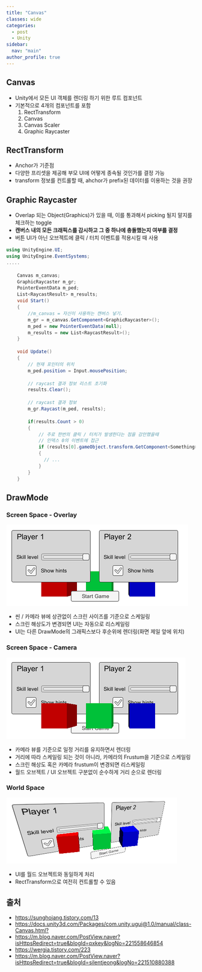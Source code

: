 ```yaml
---
title: "Canvas"
classes: wide
categories: 
  - post
  - Unity
sidebar:
  nav: "main"
author_profile: true
---
```

   
## Canvas
* Unity에서 모든 UI 객체를 렌더링 하기 위한 루트 컴포넌트
* 기본적으로 4개의 컴포넌트를 포함
  1. RectTransform
  2. Canvas
  3. Canvas Scaler
  4. Graphic Raycaster

## RectTransform 
* Anchor가 기준점
* 다양한 프리셋을 제공해 부모 UI에 어떻게 종속될 것인가를 결정 가능
* transform 정보를 컨트롤할 때, ahchor가 prefix된 데이터를 이용하는 것을 권장

## Graphic Raycaster
* Overlap 되는 Object(Graphics)가 있을 때, 이를 통과해서 picking 될지 말지를 체크하는 toggle
* **캔버스 내의 모든 크래픽스를 감시하고 그 중 하나에 충돌했는지 여부를 결정**
* 버튼 UI가 아닌 오브젝트에 클릭 / 터치 이벤트를 적용시킬 때 사용

```csharp
using UnityEngine.UI;   
using UnityEngine.EventSystems; 
.....
   
    Canvas m_canvas;
    GraphicRaycaster m_gr;
    PointerEventData m_ped;
    List<RaycastResult> m_results;
    void Start()
    {
        //m_canvas = 자신이 사용하는 캔버스 넣기.
        m_gr = m_canvas.GetComponent<GraphicRaycaster>();
        m_ped = new PointerEventData(null);
        m_results = new List<RaycastResult>();
    }

    void Update()
    {
        // 현재 포인터의 위치
        m_ped.position = Input.mousePosition;

        // raycast 결과 정보 리스트 초기화
        results.Clear();

        // raycast 결과 정보
        m_gr.Raycast(m_ped, results);

        if(results.Count > 0)
        {
            // 주로 한번의 클릭 / 터치가 발생한다는 점을 감안했을때
            // 인덱스 0의 이벤트에 접근
            if (results[0].gameObject.transform.GetComponent<Something>()) 
            {
              // ...
            }
        }
    }
```

## DrawMode

### Screen Space - Overlay
![post_thumbnail](/assets/images/CanvasOverlay.png)
  * 씬 / 카메라 뷰에 상관없이 스크린 사이즈를 기준으로 스케일링
  * 스크린 해상도가 변경되면 UI는 자동으로 리스케일링
  * UI는 다른 DrawMode의 그래픽스보다 후순위에 렌더링(화면 제일 앞에 위치)

### Screen Space - Camera
![post_thumbnail](/assets/images/CanvasCamera.png)
  * 카메라 뷰를 기준으로 일정 거리를 유지하면서 렌더링
  * 거리에 따라 스케일링 되는 것이 아니라, 카메라의 Frustum을 기준으로 스케일링
  * 스크린 해상도 혹은 카메라 frustum이 변경되면 리스케일링
  * 월드 오브젝트 / UI 오브젝트 구분없이 순수하게 거리 순으로 렌더링

### World Space
![post_thumbnail](/assets/images/CanvasWorldSpace.png)
  * UI를 월드 오브젝트와 동일하게 처리
  * RectTransform으로 여전히 컨트롤할 수 있음
  
## 출처
* <https://sunghojang.tistory.com/13>
* <https://docs.unity3d.com/Packages/com.unity.ugui@1.0/manual/class-Canvas.html?>
* <https://m.blog.naver.com/PostView.naver?isHttpsRedirect=true&blogId=pxkey&logNo=221558646854>
* <https://wergia.tistory.com/223>
* <https://m.blog.naver.com/PostView.naver?isHttpsRedirect=true&blogId=silentjeong&logNo=221510880388>